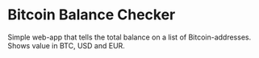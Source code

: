 Bitcoin Balance Checker
=======================
Simple web-app that tells the total balance on a list of Bitcoin-addresses.
Shows value in BTC, USD and EUR.
